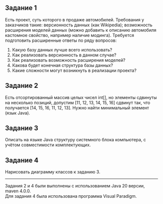 ## Задание 1
Есть проект, суть которого в продаже автомобилей. Требования у заказчиков такие: версионность данных (как Wikipedia); возможность расширения моделей данных (можно добавить к описанию автомобиля кастомное свойство, например наличие модинга). Требуется подготовить расширенные ответы по ряду вопросов:
<ol>
<li>Какую базу данных лучше всего использовать?</li>
<li>Как реализовать версионность в данном случае?</li>
<li>Как реализовать возможность расширения моделей?</li>
<li>Какова будет конечная структура базы данных?</li>
<li>Какие сложности могут возникнуть в реализации проекта?</li>
</ol>

## Задание 2
Есть отсортированный массив целых чисел int[], но элементы сдвинуты на несколько позиций, допустим [11, 12, 13, 14, 15, 16] сдвинут так, что получается [14, 15, 16, 11, 12, 13]. Нужно найти минимальный элемент (язык Java).

## Задание 3
Описать на языке Java структуру системного блока компьютера, с учётом совместимости комплектующих.

## Задание 4
Нарисовать диаграмму классов к заданию 3.
_________________________________________________
Задания 2 и 4 были выполнены с использованием Java 20 версии, maven 4.0.0. <br>
Для задания 4 была использована программа Visual Paradigm. 
